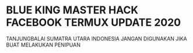 # BLUE KING MASTER HACK FACEBOOK TERMUX UPDATE 2020
  TANJUNGBALAI SUMATRA UTARA INDONESIA
   JANGAN DIGUNAKAN JIKA BUAT MELAKUKAN PENIPUAN
